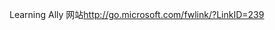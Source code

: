 <Token xmlns:xlink="http://www.w3.org/1999/xlink"><externalLink xmlns="http://ddue.schemas.microsoft.com/authoring/2003/5"><linkText>Learning Ally 网站</linkText><linkUri>http://go.microsoft.com/fwlink/?LinkID=239</linkUri></externalLink></Token>

<!--HONumber=May16_HO2-->


